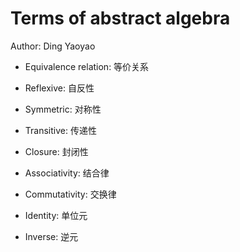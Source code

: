 # Terms of abstract algebra

Author: Ding Yaoyao

- Equivalence relation: 等价关系
- Reflexive: 自反性
- Symmetric: 对称性
- Transitive: 传递性

- Closure: 封闭性
- Associativity: 结合律
- Commutativity: 交换律
- Identity: 单位元
- Inverse: 逆元




